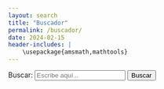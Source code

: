 ```yaml
---
layout: search
title: "Buscador"
permalink: /buscador/
date: 2024-02-15
header-includes: |
    \usepackage{amsmath,mathtools}
---
```


<!-- Formulario de búsqueda -->
<form action="/search" method="get">
    <label for="search">Buscar:</label>
    <input type="text" id="search" name="q" placeholder="Escribe aquí...">
    <button type="submit">Buscar</button>
</form>

</body>
</html>
